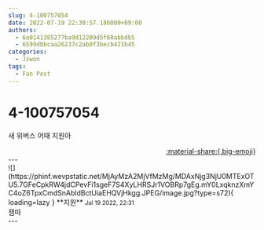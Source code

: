 ```yaml
---
slug: 4-100757054
date: 2022-07-19 22:30:57.186000+09:00
authors:
  - 6a0141385277ba9d12209d5f60abbdb5
  - 6599dbbcaa26237c2ab0f3becb421b45
categories:
  - Jiwon
tags:
  - Fan Post
---
```


# 4-100757054

<div class="post-container" markdown="1">
<div class="content-container md-sidebar__scrollwrap" markdown="1">

새 위버스 어때 지원아

</div>
</div>

<div style="text-align: right;" markdown="1">
<a href="https://weverse.io/fromis9/fanpost/4-100757054" style="text-align: right;">:material-share:{.big-emoji}</a>
</div>
---

<div class="comments-container md-sidebar__scrollwrap" markdown="1">
<div class="comment" markdown="1">
<div class='id-container' markdown="1">
![](https://phinf.wevpstatic.net/MjAyMzA2MjVfMzMg/MDAxNjg3NjU0MTExOTU5.7GFeCpkRW4jdCPevFi1sgeF7S4XyLHRSJr1VOBRp7gEg.mY0LxqknzXmYC4oZ6TpxCmdSnAbldBctUiaEHQVjHkgg.JPEG/image.jpg?type=s72){ loading=lazy }
**<span class="artist">지원</span>** <small>Jul 19 2022, 22:31</small><br>
</div>
<div class='comment-body' markdown="1">
잼따
</div>
</div>
</div>
---
